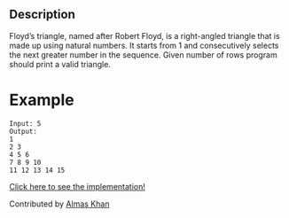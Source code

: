 ## Description
Floyd’s triangle, named after Robert Floyd, is a right-angled triangle that is made up using natural numbers. It starts from 1 and consecutively selects the next greater number in the sequence. Given number of rows program should print a valid triangle.

# Example
```
Input: 5
Output:
1
2 3
4 5 6
7 8 9 10
11 12 13 14 15
```

[Click here to see the implementation!](./floyds.cpp)

Contributed by [Almas Khan](https://www.github.com/almas-ashruff)